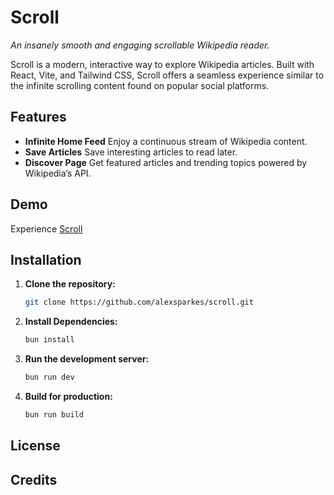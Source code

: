 # Scroll

_An insanely smooth and engaging scrollable Wikipedia reader._

Scroll is a modern, interactive way to explore Wikipedia articles. Built with React, Vite, and Tailwind CSS, Scroll offers a seamless experience similar to the infinite scrolling content found on popular social platforms.

## Features

- **Infinite Home Feed** Enjoy a continuous stream of Wikipedia content.
- **Save Articles** Save interesting articles to read later.
- **Discover Page** Get featured articles and trending topics powered by Wikipedia’s API.

## Demo

Experience [Scroll](https://scroll.alexspark.es)

## Installation

1. **Clone the repository:**

   ```sh
   git clone https://github.com/alexsparkes/scroll.git
   ```

1. **Install Dependencies:**

   ```sh
   bun install
   ```

1. **Run the development server:**

   ```sh
   bun run dev
   ```

1. **Build for production:**

   ```sh
   bun run build
   ```

## License

## Credits
